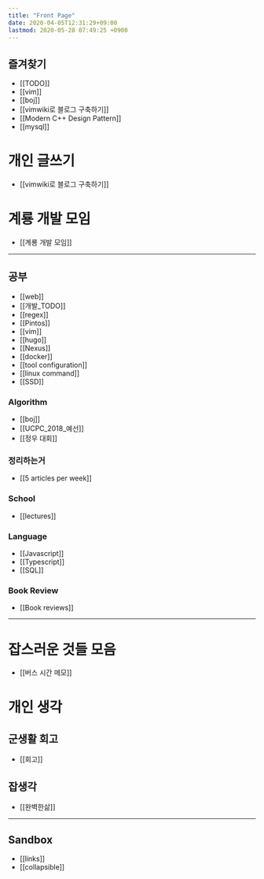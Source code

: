```yaml
---
title: "Front Page"
date: 2020-04-05T12:31:29+09:00
lastmod: 2020-05-28 07:49:25 +0900
---
```

## 즐겨찾기
 * [[TODO]]
 * [[vim]]
 * [[boj]]
 * [[vimwiki로 블로그 구축하기]]
 * [[Modern C++ Design Pattern]]
 * [[mysql]]
# 개인 글쓰기
 * [[vimwiki로 블로그 구축하기]]
# 계룡 개발 모임
 * [[계룡 개발 모임]]
---
## 공부
 * [[web]]
 * [[개발_TODO]]
 * [[regex]]
 * [[Pintos]]
 * [[vim]]
 * [[hugo]]
 * [[Nexus]]
 * [[docker]]
 * [[tool configuration]]
 * [[linux command]]
 * [[SSD]]
### Algorithm
 * [[boj]]
 * [[UCPC_2018_예선]]
 * [[정우 대회]]
### 정리하는거
 * [[5 articles per week]]
### School
 * [[lectures]]
### Language
 * [[Javascript]]
 * [[Typescript]]
 * [[SQL]]
### Book Review
 * [[Book reviews]]
---
# 잡스러운 것들 모음
 * [[버스 시간 메모]]
# 개인 생각
## 군생활 회고
 * [[회고]]
## 잡생각
 * [[완벽한삶]]
---
## Sandbox
* [[links]]
* [[collapsible]]
